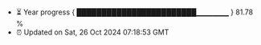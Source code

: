 - ⏳ Year progress { ████████████████████████▁▁▁▁▁▁ } 81.78 %
- ⏰ Updated on Sat, 26 Oct 2024 07:18:53 GMT

